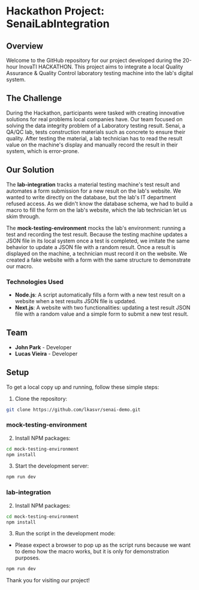 # Hackathon Project: SenaiLabIntegration

## Overview

Welcome to the GitHub repository for our project developed during the 20-hour InovaTI HACKATHON. This project aims to integrate a local Quality Assurance & Quality Control laboratory testing machine into the lab's digital system.

## The Challenge

During the Hackathon, participants were tasked with creating innovative solutions for real problems local companies have. Our team focused on solving the data integrity problem of a Laboratory testing result. Senai, a QA/QC lab, tests construction materials such as concrete to ensure their quality. After testing the material, a lab technician has to read the result value on the machine's display and manually record the result in their system, which is error-prone.

## Our Solution

The **lab-integration** tracks a material testing machine's test result and automates a form submission for a new result on the lab's website. We wanted to write directly on the database, but the lab's IT department refused access. As we didn't know the database schema, we had to build a macro to fill the form on the lab's website, which the lab technician let us skim through.

The **mock-testing-environment** mocks the lab's environment: running a test and recording the test result.
Because the testing machine updates a JSON file in its local system once a test is completed, we imitate the same behavior to update a JSON file with a random result.
Once a result is displayed on the machine, a technician must record it on the website. We created a fake website with a form with the same structure to demonstrate our macro.

### Technologies Used

- **Node.js**: A script automatically fills a form with a new test result on a website when a test results JSON file is updated.
- **Next.js**: A website with two functionalities: updating a test result JSON file with a random value and a simple form to submit a new test result.

## Team

- **John Park** - Developer
- **Lucas Vieira** - Developer

## Setup

To get a local copy up and running, follow these simple steps:

1. Clone the repository:

```bash
git clone https://github.com/lkasvr/senai-demo.git
```

### mock-testing-environment

2. Install NPM packages:

```bash
cd mock-testing-environment
npm install
```

3. Start the development server:

```bash
npm run dev
```

### lab-integration

2. Install NPM packages:

```bash
cd mock-testing-environment
npm install
```

3. Run the script in the development mode:

- Please expect a browser to pop up as the script runs because we want to demo how the macro works, but it is only for demonstration purposes.

```bash
npm run dev
```

Thank you for visiting our project!

